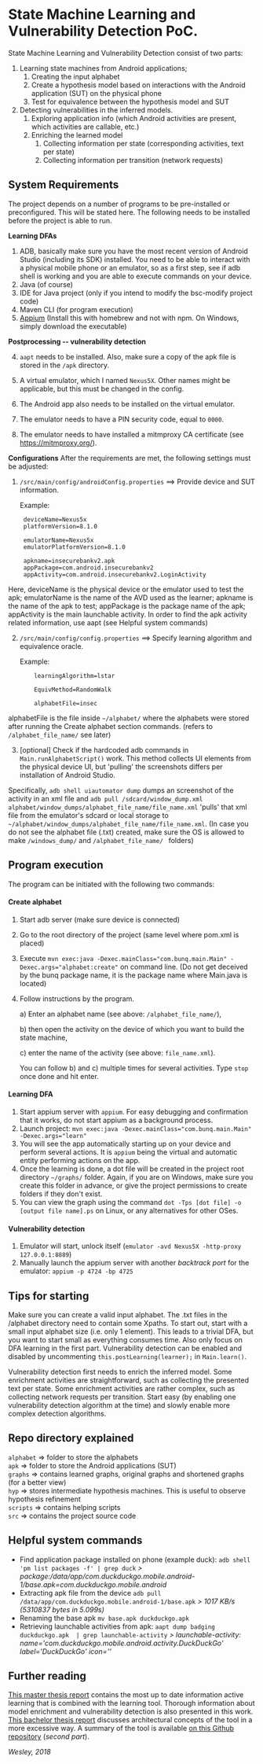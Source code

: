 
# State Machine Learning and Vulnerability Detection PoC.

State Machine Learning and Vulnerability Detection consist of two parts:
1. Learning state machines from Android applications;
    1. Creating the input alphabet
    2. Create a hypothesis model based on interactions with the Android application (SUT) on the physical phone
    3. Test for equivalence between the hypothesis model and SUT
2. Detecting vulnerabilities in the inferred models.
    1. Exploring application info (which Android activities are present, which activities are callable, etc.)
    2. Enriching the learned model
        1. Collecting information per state (corresponding activities, text per state)
        2. Collecting information per transition (network requests)

## System Requirements
The project depends on a number of programs to be pre-installed or preconfigured. This will be stated here. The following needs to be installed before the project is able to run.

**Learning DFAs**
1. ADB, basically make sure you have the most recent version of Android Studio (including its SDK) installed. You need to be able to interact with a physical mobile phone or an emulator, so as a first step, see if adb shell is working and you are able to execute commands on your device.
2. Java (of course)
3. IDE for Java project (only if you intend to modify the bsc-modify project code)
4. Maven CLI (for program execution)
5. [Appium](http://appium.io/) (Install this with homebrew and not with npm. On Windows, simply download the executable)

**Postprocessing -- vulnerability detection**

4. `aapt` needs to be installed. Also, make sure a copy of the apk file is stored in the `/apk` directory.

5. A virtual emulator, which I named `Nexus5X`. Other names might be applicable, but this must be changed in the config.

6. The Android app also needs to be installed on the virtual emulator.

7. The emulator needs to have a PIN security code, equal to `0000`.

8. The emulator needs to have installed a mitmproxy CA certificate (see https://mitmproxy.org/).

**Configurations**
After the requirements are met, the following settings must be adjusted:
1. `/src/main/config/androidConfig.properties` ==> Provide device and SUT information.
    
    Example: 
   ```
    deviceName=Nexus5x
    platformVersion=8.1.0

    emulatorName=Nexus5x
    emulatorPlatformVersion=8.1.0

    apkname=insecurebankv2.apk
    appPackage=com.android.insecurebankv2
    appActivity=com.android.insecurebankv2.LoginActivity
    ```
    
  Here, deviceName is the physical device or the emulator used to test the apk; emulatorName is the name of the AVD used as the learner; apkname is the name of the apk to test; appPackage is the package name of the apk; appActivity is the main launchable activity. In order to find the apk activity related information, use aapt (see Helpful system commands)
    
2. `/src/main/config/config.properties` ==> Specify learning algorithm and equivalence oracle.
    
    Example:
    ``` 
        learningAlgorithm=lstar

        EquivMethod=RandomWalk

        alphabetFile=insec
    ```
        
  alphabetFile is the file inside `~/alphabet/` where the alphabets were stored after running the Create alphabet section commands. (refers to `/alphabet_file_name/` see later)
    
3. [optional] Check if the hardcoded adb commands in `Main.runAlphabetScript()` work. This method collects UI elements from the physical device UI, but 'pulling' the screenshots differs per installation of Android Studio. 

Specifically, `adb shell uiautomator dump` dumps an screenshot of the activity in an xml file and `adb pull /sdcard/window_dump.xml alphabet/window_dumps/alphabet_file_name/file_name.xml` 'pulls' that xml file from the emulator's sdcard or local storage to `~/alphabet/window_dumps/alphabet_file_name/file_name.xml`. (In case you do not see the alphabet file (.txt) created, make sure the OS is allowed to make `/windows_dump/` and `/alphabet_file_name/ ` folders)

## Program execution
The program can be initiated with the following two commands:
#### Create alphabet
1. Start adb server (make sure device is connected)
2. Go to the root directory of the project (same level where pom.xml is placed)
3. Execute `mvn exec:java -Dexec.mainClass="com.bunq.main.Main" -Dexec.args="alphabet:create"` on command line. (Do not get deceived by the bunq package name, it is the package name where Main.java is located)
3. Follow instructions by the program. 

    a) Enter an alphabet name (see above: `/alphabet_file_name/`), 
    
    b) then open the activity on the device of which you want to build the state machine, 
    
    c) enter the name of the activity (see above: `file_name.xml`). 
    
    You can follow b) and c) multiple times for several activities. Type `stop` once done and hit enter.

#### Learning DFA
1. Start appium server with `appium`. For easy debugging and confirmation that it works, do not start appium as a background process.
2. Launch project: `mvn exec:java -Dexec.mainClass="com.bunq.main.Main" -Dexec.args="learn"`
3. You will see the app automatically starting up on your device and perform several actions. It is `appium` being the virtual and automatic entity performing actions on the app.
4. Once the learning is done, a dot file will be created in the project root directory `~/graphs/` folder. Again, if you are on Windows, make sure you create this folder in advance, or give the project permissions to create folders if they don't exist.
5. You can view the graph using the command `dot -Tps [dot file] -o [output file name].ps` on Linux, or any alternatives for other OSes.

#### Vulnerability detection
1. Emulator will start, unlock itself (`emulator -avd Nexus5X -http-proxy 127.0.0.1:8889`)
2. Manually launch the appium server with another *backtrack port* for the emulator: `appium -p 4724 -bp 4725`

## Tips for starting
Make sure you can create a valid input alphabet. The .txt files in the /alphabet directory need to contain some Xpaths. To start out, start with a small input alphabet size (i.e. only 1 element). This leads to a trivial DFA, but you want to start small as everything consumes time. Also only focus on DFA learning in the first part. Vulnerability detection can be enabled and disabled by uncommenting `this.postLearning(learner);` in `Main.learn()`.

Vulnerability detection first needs to enrich the inferred model. Some enrichment activities are straightforward, such as collecting the presented text per state. Some enrichment activities are rather complex, such as collecting network requests per transition. Start easy (by enabling one vulnerability detection algorithm at the time) and slowly enable more complex detection algorithms.

## Repo directory explained
`alphabet` ⇒ folder to store the alphabets  
`apk` ⇒ folder to store the Android applications (SUT)  
`graphs` ⇒ contains learned graphs, original graphs and shortened graphs (for a better view)  
`hyp` ⇒ stores intermediate hypothesis machines. This is useful to observe hypothesis refinement  
`scripts` ⇒ contains helping scripts  
`src` ⇒ contains the project source code  

## Helpful system commands

* Find application package installed on phone (example duck): `adb shell 'pm list packages -f' | grep duck`
*> package:/data/app/com.duckduckgo.mobile.android-1/base.apk=com.duckduckgo.mobile.android*
* Extracting apk file from the device `adb pull /data/app/com.duckduckgo.mobile.android-1/base.apk`
*> 1017 KB/s (5310837 bytes in 5.099s)*
* Renaming the base apk `mv base.apk duckduckgo.apk`
* Retrieving launchable activities from apk: `aapt dump badging duckduckgo.apk  | grep launchable-activity`
*> launchable-activity: name='com.duckduckgo.mobile.android.activity.DuckDuckGo'  label='DuckDuckGo' icon=''*

## Further reading
[This master thesis report](../../docs/MSc._Thesis_Wesley_van_der_Lee.pdf) contains the most up to date information active learning that is combined with the learning tool. Thorough information about model enrichment and vulnerability detection is also presented in this work.
[This bachelor thesis report](http://resolver.tudelft.nl/uuid:37e87645-09a3-4ace-b9b2-dad897292ac9) discusses architectural concepts of the tool in a more excessive way. A summary of the tool is available [on this Github repository](https://github.com/TUDelft-CS4110/2016-sre-crew/blob/master/Report.md) (*second part*).


*Wesley, 2018*
